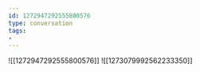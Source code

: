 ```yaml
---
id: 1272947292555800576
type: conversation
tags:
- 
---
```

![[1272947292555800576]]
![[1273079992562233350]]

